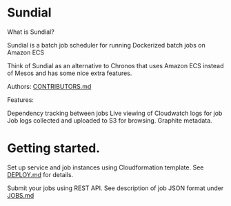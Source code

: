 # Sundial

What is Sundial?

Sundial is a batch job scheduler for running Dockerized batch jobs on Amazon ECS

Think of Sundial as an alternative to Chronos that uses Amazon ECS instead of Mesos and has some nice extra features.

Authors: [CONTRIBUTORS.md](CONTRIBUTORS.md)

Features:

Dependency tracking between jobs
Live viewing of Cloudwatch logs for job
Job logs collected and uploaded to S3 for browsing.
Graphite metadata.

# Getting started.

Set up service and job instances using Cloudformation template. See [DEPLOY.md](docs/DEPLOY.md) for details.

Submit your jobs using REST API. See description of job JSON format under [JOBS.md](docs/JOBS.md)

